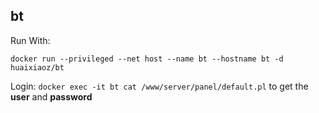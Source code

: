 ## bt

Run With:
```
docker run --privileged --net host --name bt --hostname bt -d huaixiaoz/bt
```

Login:
`docker exec -it bt cat /www/server/panel/default.pl`
to get the **user** and __password__
